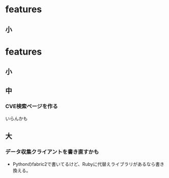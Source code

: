 # features

## 小

# features

## 小

## 中

### CVE検索ページを作る

いらんかも

## 大

### データ収集クライアントを書き直すかも

* Pythonのfabric2で書いてるけど、Rubyに代替えライブラリがあるなら書き換える。
